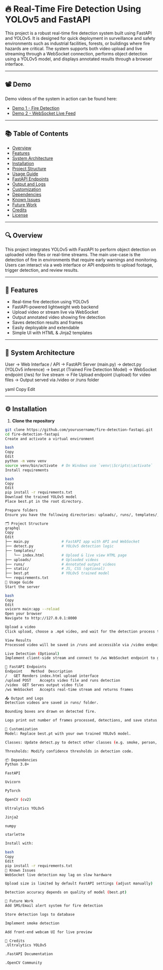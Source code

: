 # 🔥 Real-Time Fire Detection Using YOLOv5 and FastAPI

This project is a robust real-time fire detection system built using FastAPI and YOLOv5. It is designed for quick deployment in surveillance and safety environments such as industrial facilities, forests, or buildings where fire hazards are critical. The system supports both video upload and live streaming through a WebSocket connection, performs object detection using a YOLOv5 model, and displays annotated results through a browser interface.

---

## 📽️ Demo

Demo videos of the system in action can be found here:

- [Demo 1 - Fire Detection](https://github.com/yourusername/demo1)
- [Demo 2 - WebSocket Live Feed](https://github.com/yourusername/demo2)

---

## 📚 Table of Contents

- [Overview](#overview)
- [Features](#features)
- [System Architecture](#system-architecture)
- [Installation](#installation)
- [Project Structure](#project-structure)
- [Usage Guide](#usage-guide)
- [FastAPI Endpoints](#fastapi-endpoints)
- [Output and Logs](#output-and-logs)
- [Customization](#customization)
- [Dependencies](#dependencies)
- [Known Issues](#known-issues)
- [Future Work](#future-work)
- [Credits](#credits)
- [License](#license)

---

## 🔍 Overview

This project integrates YOLOv5 with FastAPI to perform object detection on uploaded video files or real-time streams. The main use-case is the detection of fire in environments that require early warnings and monitoring. Users can interact via a web interface or API endpoints to upload footage, trigger detection, and review results.

---

## 🌟 Features

- Real-time fire detection using YOLOv5  
- FastAPI-powered lightweight web backend  
- Upload video or stream live via WebSocket  
- Output annotated video showing fire detection  
- Saves detection results and frames  
- Easily deployable and extendable  
- Simple UI with HTML & Jinja2 templates

---

## 🧱 System Architecture

User -> Web Interface / API
-> FastAPI Server (main.py)
-> detect.py (YOLOv5 inference)
-> best.pt (Trained Fire Detection Model)
-> WebSocket endpoint (/ws) for live stream
-> File Upload endpoint (/upload) for video files
-> Output served via /video or /runs folder

yaml
Copy
Edit

---

## ⚙️ Installation

1. **Clone the repository**
```bash
git clone https://github.com/yourusername/fire-detection-fastapi.git
cd fire-detection-fastapi
Create and activate a virtual environment

bash
Copy
Edit
python -m venv venv
source venv/bin/activate  # On Windows use `venv\\Scripts\\activate`
Install requirements

bash
Copy
Edit
pip install -r requirements.txt
Download the trained YOLOv5 model
Place best.pt in the root directory.

Prepare folders
Ensure you have the following directories: uploads/, runs/, templates/, static/.

🗂️ Project Structure
graphql
Copy
Edit
├── main.py               # FastAPI app with API and WebSocket
├── detect.py             # YOLOv5 detection logic
├── templates/
│   └── index.html        # Upload & live view HTML page
├── uploads/              # Uploaded videos
├── runs/                 # Annotated output videos
├── static/               # JS, CSS (optional)
├── best.pt               # YOLOv5 trained model
└── requirements.txt
🚀 Usage Guide
Start the server

bash
Copy
Edit
uvicorn main:app --reload
Open your browser
Navigate to http://127.0.0.1:8000

Upload a video
Click upload, choose a .mp4 video, and wait for the detection process to complete.

View Results
Processed video will be saved in /runs and accessible via /video endpoint.

Live Detection (Optional)
Implement client-side stream and connect to /ws WebSocket endpoint to get real-time detection from webcam.

🔌 FastAPI Endpoints
Endpoint	Method	Description
/	GET	Renders index.html upload interface
/upload	POST	Accepts video file and runs detection
/video	GET	Serves output video file
/ws	WebSocket	Accepts real-time stream and returns frames

📤 Output and Logs
Detection videos are saved in runs/ folder.

Bounding boxes are drawn on detected fire.

Logs print out number of frames processed, detections, and save status.

🧪 Customization
Model: Replace best.pt with your own trained YOLOv5 model.

Classes: Update detect.py to detect other classes (e.g. smoke, person, car).

Thresholds: Modify confidence thresholds in detection code.

📦 Dependencies
Python 3.8+

FastAPI

Uvicorn

PyTorch

OpenCV (cv2)

Ultralytics YOLOv5

Jinja2

numpy

starlette

Install with:

bash
Copy
Edit
pip install -r requirements.txt
🐞 Known Issues
WebSocket live detection may lag on slow hardware

Upload size is limited by default FastAPI settings (adjust manually)

Detection accuracy depends on quality of model (best.pt)

🔮 Future Work
Add SMS/Email alert system for fire detection

Store detection logs to database

Implement smoke detection

Add front-end webcam UI for live preview

🙏 Credits
.Ultralytics YOLOv5

.FastAPI Documentation

.OpenCV Community
